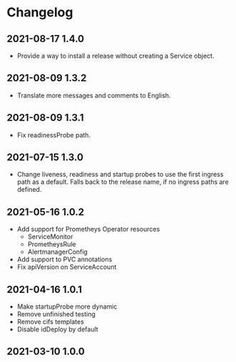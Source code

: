 # Changelog

## 2021-08-17 1.4.0

* Provide a way to install a release without creating a Service object.
## 2021-08-09 1.3.2

* Translate more messages and comments to English.

## 2021-08-09 1.3.1

* Fix readinessProbe path.

## 2021-07-15 1.3.0

* Change liveness, readiness and startup probes to use the first ingress path as a default. Falls back to the release name, if no ingress paths are defined.

## 2021-05-16 1.0.2

* Add support for Prometheys Operator resources
  - ServiceMonitor
  - PrometheysRule
  - AlertmanagerConfig
* Add support to PVC annotations
* Fix apiVersion on ServiceAccount

## 2021-04-16 1.0.1

* Make startupProbe more dynamic
* Remove unfinished testing
* Remove cifs templates
* Disable idDeploy by default

## 2021-03-10 1.0.0
